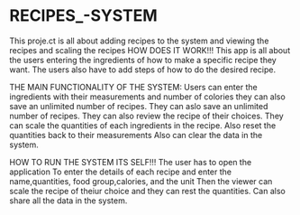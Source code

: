 # RECIPES_-SYSTEM
This proje.ct is all about adding recipes to the system and viewing the recipes and scaling the recipes
HOW DOES IT WORK!!!
This app is all about the users entering the ingredients of how to make a specific recipe they want.
The users also have to add steps of how to do the desired recipe.

THE MAIN FUNCTIONALITY OF THE SYSTEM:
Users can enter the ingredients with their measurements and number of colories they can also save an unlimited number of recipes.
They can aslo save an unlimited number of recipes.
They can also review the recipe of their choices.
They can scale the quantities of each ingredients in the recipe.
Also reset the quantities back to their measurements
Also can clear the data in the system.

HOW TO RUN THE SYSTEM ITS SELF!!!
The user has to open the application
To enter the details of each recipe and enter the name,quantities, food group,calories, and the unit
Then the viewer can scale the recipe of theiur choice and they can rest the quantities.
Can also share all the data in the system.
